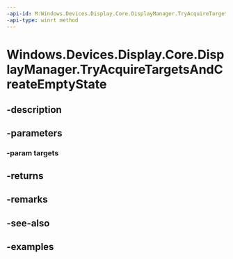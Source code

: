 ```yaml
---
-api-id: M:Windows.Devices.Display.Core.DisplayManager.TryAcquireTargetsAndCreateEmptyState(Windows.Foundation.Collections.IIterable{Windows.Devices.Display.Core.DisplayTarget})
-api-type: winrt method
---
```


<!-- Method syntax.
public DisplayManagerResultWithState DisplayManager.TryAcquireTargetsAndCreateEmptyState(IIterable<DisplayTarget> targets)
-->

# Windows.Devices.Display.Core.DisplayManager.TryAcquireTargetsAndCreateEmptyState

## -description

## -parameters
### -param targets

## -returns

## -remarks

## -see-also

## -examples

